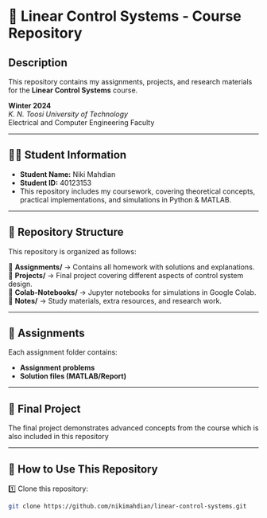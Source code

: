 # 📌 Linear Control Systems - Course Repository

## **Description**
This repository contains my assignments, projects, and research materials for the **Linear Control Systems** course.

**Winter 2024**  
*K. N. Toosi University of Technology*  
Electrical and Computer Engineering Faculty  

---

## **👨‍🎓 Student Information**
- **Student Name:** Niki Mahdian  
- **Student ID:** 40123153
- This repository includes my coursework, covering theoretical concepts, practical implementations, and simulations in Python & MATLAB.  

---

## **📂 Repository Structure**
This repository is organized as follows:  

📁 **Assignments/** → Contains all homework with solutions and explanations.  
📁 **Projects/** → Final project covering different aspects of control system design.  
📁 **Colab-Notebooks/** → Jupyter notebooks for simulations in Google Colab.  
📁 **Notes/** → Study materials, extra resources, and research work.  

---

## **📝 Assignments**
Each assignment folder contains:  
- **Assignment problems**  
- **Solution files (MATLAB/Report)**   

---

## **🚀 Final Project**
The final project demonstrates advanced concepts from the course which is also included in this repository

---

## **📌 How to Use This Repository**
1️⃣ Clone this repository:  
```bash
git clone https://github.com/nikimahdian/linear-control-systems.git
